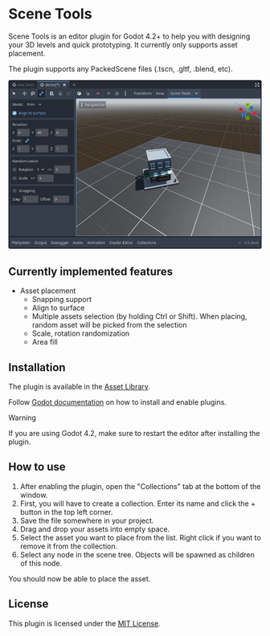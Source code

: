 # Scene Tools
Scene Tools is an editor plugin for Godot 4.2+ to help you with designing your 3D levels and quick prototyping. It currently only supports asset placement.

The plugin supports any PackedScene files (.tscn, .gltf, .blend, etc).

![](screenshot_1.png)

## Currently implemented features
* Asset placement
  * Snapping support
  * Align to surface
  * Multiple assets selection (by holding Ctrl or Shift). When placing, random asset will be picked from the selection
  * Scale, rotation randomization
  * Area fill

## Installation
The plugin is available in the [Asset Library](https://godotengine.org/asset-library/asset/2846).

Follow [Godot documentation](https://docs.godotengine.org/en/stable/tutorials/plugins/editor/installing_plugins.html) on how to install and enable plugins.

> [!WARNING]
If you are using Godot 4.2, make sure to restart the editor after installing the plugin.

## How to use
1. After enabling the plugin, open the "Collections" tab at the bottom of the window.
2. First, you will have to create a collection. Enter its name and click the + button in the top left corner.
3. Save the file somewhere in your project.
4. Drag and drop your assets into empty space. 
5. Select the asset you want to place from the list. Right click if you want to remove it from the collection.
6. Select any node in the scene tree. Objects will be spawned as children of this node.

You should now be able to place the asset.

## License
This plugin is licensed under the [MIT License](https://github.com/fstxz/scene_tools/blob/master/LICENSE.txt).
